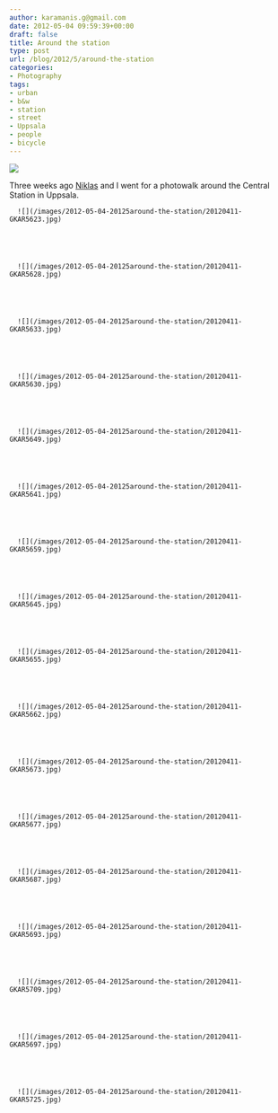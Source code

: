 ```yaml
---
author: karamanis.g@gmail.com
date: 2012-05-04 09:59:39+00:00
draft: false
title: Around the station
type: post
url: /blog/2012/5/around-the-station
categories:
- Photography
tags:
- urban
- b&w
- station
- street
- Uppsala
- people
- bicycle
---
```


![](/images/2012-05-04-20125around-the-station/20120411-GKAR5709.jpg)

  



Three weeks ago [Niklas](http://www.flickr.com/photos/fotopologi/) and I went for a photowalk around the Central Station in Uppsala.


  
      ![](/images/2012-05-04-20125around-the-station/20120411-GKAR5623.jpg)

  


  
      ![](/images/2012-05-04-20125around-the-station/20120411-GKAR5628.jpg)

  


  
      ![](/images/2012-05-04-20125around-the-station/20120411-GKAR5633.jpg)

  


  
      ![](/images/2012-05-04-20125around-the-station/20120411-GKAR5630.jpg)

  


  
      ![](/images/2012-05-04-20125around-the-station/20120411-GKAR5649.jpg)

  


  
      ![](/images/2012-05-04-20125around-the-station/20120411-GKAR5641.jpg)

  


  
      ![](/images/2012-05-04-20125around-the-station/20120411-GKAR5659.jpg)

  


  
      ![](/images/2012-05-04-20125around-the-station/20120411-GKAR5645.jpg)

  


  
      ![](/images/2012-05-04-20125around-the-station/20120411-GKAR5655.jpg)

  


  
      ![](/images/2012-05-04-20125around-the-station/20120411-GKAR5662.jpg)

  


  
      ![](/images/2012-05-04-20125around-the-station/20120411-GKAR5673.jpg)

  


  
      ![](/images/2012-05-04-20125around-the-station/20120411-GKAR5677.jpg)

  


  
      ![](/images/2012-05-04-20125around-the-station/20120411-GKAR5687.jpg)

  


  
      ![](/images/2012-05-04-20125around-the-station/20120411-GKAR5693.jpg)

  


  
      ![](/images/2012-05-04-20125around-the-station/20120411-GKAR5709.jpg)

  


  
      ![](/images/2012-05-04-20125around-the-station/20120411-GKAR5697.jpg)

  


  
      ![](/images/2012-05-04-20125around-the-station/20120411-GKAR5725.jpg)

